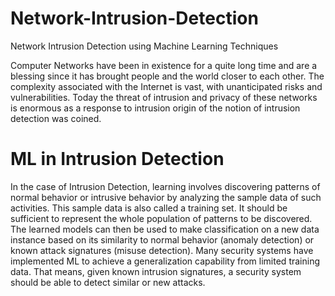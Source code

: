 # Network-Intrusion-Detection
Network Intrusion Detection using Machine Learning Techniques

Computer Networks have been in existence for a quite long time and are a blessing since it has brought people and the world closer to each other. The complexity associated with the Internet is vast, with unanticipated risks and vulnerabilities. Today the threat of intrusion and privacy of these networks is enormous as a response to intrusion origin of the notion of intrusion detection was coined.


# ML in Intrusion Detection

In the case of Intrusion Detection, learning involves discovering patterns of normal behavior or intrusive behavior by analyzing the sample data of such activities. This sample data is also called a training set. It should be sufficient to represent the whole population of patterns to be discovered. The learned models can then be used to make classification on a new data instance based on its similarity to normal behavior (anomaly detection) or known attack signatures (misuse detection). Many security systems have implemented ML to achieve a generalization capability from limited training data. That means, given known intrusion signatures, a security system should be able to detect similar or new attacks.
